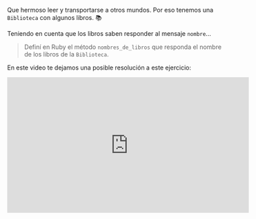Que hermoso leer y transportarse a otros mundos. Por eso tenemos una `Biblioteca` con algunos libros. :books:

Teniendo en cuenta que los libros saben responder al mensaje `nombre`...

> Definí en Ruby el método `nombres_de_libros` que responda el nombre de los libros de la `Biblioteca`.

En este video te dejamos una posible resolución a este ejercicio:

<iframe width="560" height="315" src="https://www.youtube.com/embed/sAjZt5XImQU" title="YouTube video player" frameborder="0" allow="accelerometer; autoplay; clipboard-write; encrypted-media; gyroscope; picture-in-picture" allowfullscreen></iframe>